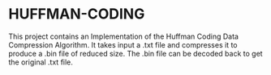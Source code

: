# HUFFMAN-CODING
This project contains an Implementation of the Huffman Coding Data Compression Algorithm. It takes input a .txt file and compresses it to produce a .bin file of reduced size. The .bin file can be decoded back to get the original .txt file.
